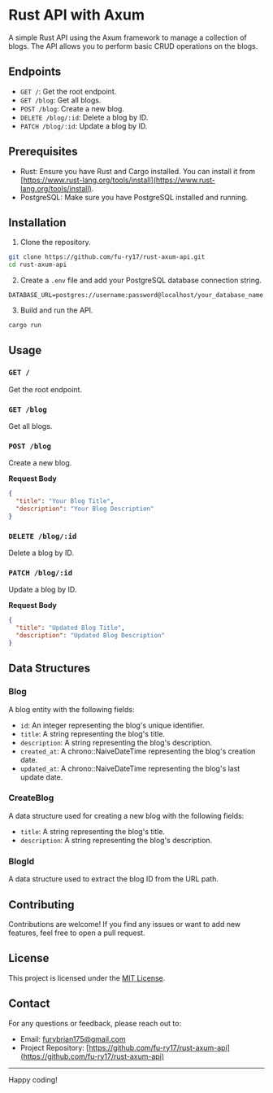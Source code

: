 # Rust API with Axum

A simple Rust API using the Axum framework to manage a collection of blogs. The API allows you to perform basic CRUD operations on the blogs.

## Endpoints

- `GET /`: Get the root endpoint.
- `GET /blog`: Get all blogs.
- `POST /blog`: Create a new blog.
- `DELETE /blog/:id`: Delete a blog by ID.
- `PATCH /blog/:id`: Update a blog by ID.

## Prerequisites

- Rust: Ensure you have Rust and Cargo installed. You can install it from [https://www.rust-lang.org/tools/install](https://www.rust-lang.org/tools/install).
- PostgreSQL: Make sure you have PostgreSQL installed and running.

## Installation

1. Clone the repository.

```bash
git clone https://github.com/fu-ry17/rust-axum-api.git
cd rust-axum-api
```

2. Create a `.env` file and add your PostgreSQL database connection string.

```plaintext
DATABASE_URL=postgres://username:password@localhost/your_database_name
```

3. Build and run the API.

```bash
cargo run
```

## Usage

### `GET /`

Get the root endpoint.

### `GET /blog`

Get all blogs.

### `POST /blog`

Create a new blog.

**Request Body**

```json
{
  "title": "Your Blog Title",
  "description": "Your Blog Description"
}
```

### `DELETE /blog/:id`

Delete a blog by ID.

### `PATCH /blog/:id`

Update a blog by ID.

**Request Body**

```json
{
  "title": "Updated Blog Title",
  "description": "Updated Blog Description"
}
```

## Data Structures

### Blog

A blog entity with the following fields:

- `id`: An integer representing the blog's unique identifier.
- `title`: A string representing the blog's title.
- `description`: A string representing the blog's description.
- `created_at`: A chrono::NaiveDateTime representing the blog's creation date.
- `updated_at`: A chrono::NaiveDateTime representing the blog's last update date.

### CreateBlog

A data structure used for creating a new blog with the following fields:

- `title`: A string representing the blog's title.
- `description`: A string representing the blog's description.

### BlogId

A data structure used to extract the blog ID from the URL path.

## Contributing

Contributions are welcome! If you find any issues or want to add new features, feel free to open a pull request.

## License

This project is licensed under the [MIT License](LICENSE).

## Contact

For any questions or feedback, please reach out to:

- Email: furybrian175@gmail.com
- Project Repository: [https://github.com/fu-ry17/rust-axum-api](https://github.com/fu-ry17/rust-axum-api)

---

Happy coding!
